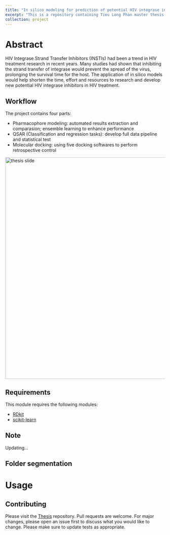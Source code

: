 ```yaml
---
title: "In silico modeling for prediction of potential HIV integrase inhibitors "
excerpt: "This is a repository containing Tieu Long Phan master thesis <br/><img src='/images/Thesis/thesis.jpg'>"
collection: project
---
```



# Abstract
HIV Integrase Strand Transfer Inhibitors (INSTIs) had been a trend in HIV treatment
research in recent years. Many studies had shown that inhibiting the strand transfer
of integrase would prevent the spread of the virus, prolonging the survival time for
the host. The application of in silico models would help shorten the time, effort and
resources to research and develop new potential HIV integrase inhibitors in HIV
treatment.

## Workflow
The project contains four parts:
- Pharmacophore modeling: automated results extraction and comparasion; ensemble learning to enhance performance
- QSAR (Classification and regression tasks): develop full data pipeline and statistical test
- Molecular docking: using five docking softwares to perform retrospective control

<a href="https://tieulongphan.github.io/files/thesis_slide.pdf"><img src="/images/Thesis/thesis_slide.jpg" target="_blank" alt="thesis slide" class="center" style="width:700px"></a>

## Requirements

This module requires the following modules:

- [RDkit](https://www.rdkit.org/)
- [scikit-learn](https://scikit-learn.org/stable/)



## Note
Updating...

## Folder segmentation



# Usage

## Contributing

Please visit the [Thesis](https://github.com/TieuLongPhan/HIV_IN_QSAR) repository.
Pull requests are welcome. For major changes, please open an issue first to discuss what you would like to change. Please make sure to update tests as appropriate.

